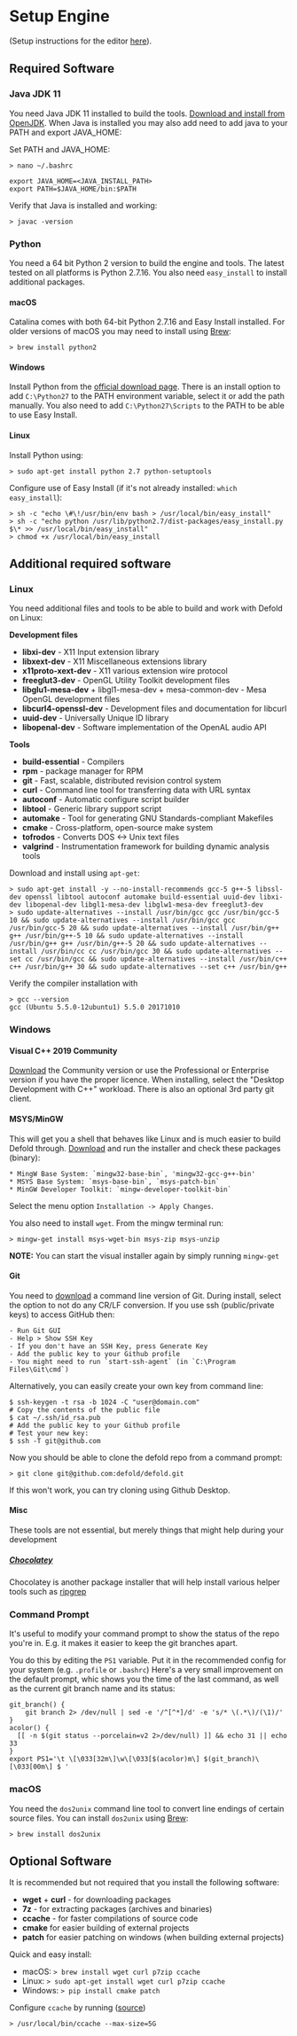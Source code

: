 # Setup Engine

(Setup instructions for the editor [here](/editor/README.md)).

## Required Software

### Java JDK 11

You need Java JDK 11 installed to build the tools. [Download and install from OpenJDK](https://jdk.java.net/archive/). When Java is installed you may also add need to add java to your PATH and export JAVA_HOME:

Set PATH and JAVA_HOME:

    > nano ~/.bashrc

    export JAVA_HOME=<JAVA_INSTALL_PATH>
    export PATH=$JAVA_HOME/bin:$PATH


Verify that Java is installed and working:

    > javac -version


### Python

You need a 64 bit Python 2 version to build the engine and tools. The latest tested on all platforms is Python 2.7.16. You also need `easy_install` to install additional packages.

#### macOS

Catalina comes with both 64-bit Python 2.7.16 and Easy Install installed. For older versions of macOS you may need to install using [Brew](https://brew.sh/):

    > brew install python2

#### Windows

Install Python from the [official download page](https://www.python.org/downloads/windows/). There is an install option to add `C:\Python27` to the PATH environment variable, select it or add the path manually. You also need to add `C:\Python27\Scripts` to the PATH to be able to use Easy Install.

#### Linux

Install Python using:

    > sudo apt-get install python 2.7 python-setuptools

Configure use of Easy Install (if it's not already installed: `which easy_install`):

    > sh -c "echo \#\!/usr/bin/env bash > /usr/local/bin/easy_install"
    > sh -c "echo python /usr/lib/python2.7/dist-packages/easy_install.py $\* >> /usr/local/bin/easy_install"
    > chmod +x /usr/local/bin/easy_install


## Additional required software

### Linux

You need additional files and tools to be able to build and work with Defold on Linux:

**Development files**
* **libxi-dev** - X11 Input extension library
* **libxext-dev** - X11 Miscellaneous extensions library
* **x11proto-xext-dev** - X11 various extension wire protocol
* **freeglut3-dev** - OpenGL Utility Toolkit development files
* **libglu1-mesa-dev** + libgl1-mesa-dev + mesa-common-dev - Mesa OpenGL development files
* **libcurl4-openssl-dev** - Development files and documentation for libcurl
* **uuid-dev** - Universally Unique ID library
* **libopenal-dev** - Software implementation of the OpenAL audio API

**Tools**
* **build-essential** - Compilers
* **rpm** - package manager for RPM
* **git** - Fast, scalable, distributed revision control system
* **curl** - Command line tool for transferring data with URL syntax
* **autoconf** - Automatic configure script builder
* **libtool** - Generic library support script
* **automake** - Tool for generating GNU Standards-compliant Makefiles
* **cmake** - Cross-platform, open-source make system
* **tofrodos** - Converts DOS <-> Unix text files
* **valgrind** - Instrumentation framework for building dynamic analysis tools

Download and install using `apt-get`:

    > sudo apt-get install -y --no-install-recommends gcc-5 g++-5 libssl-dev openssl libtool autoconf automake build-essential uuid-dev libxi-dev libopenal-dev libgl1-mesa-dev libglw1-mesa-dev freeglut3-dev
    > sudo update-alternatives --install /usr/bin/gcc gcc /usr/bin/gcc-5 10 && sudo update-alternatives --install /usr/bin/gcc gcc /usr/bin/gcc-5 20 && sudo update-alternatives --install /usr/bin/g++ g++ /usr/bin/g++-5 10 && sudo update-alternatives --install /usr/bin/g++ g++ /usr/bin/g++-5 20 && sudo update-alternatives --install /usr/bin/cc cc /usr/bin/gcc 30 && sudo update-alternatives --set cc /usr/bin/gcc && sudo update-alternatives --install /usr/bin/c++ c++ /usr/bin/g++ 30 && sudo update-alternatives --set c++ /usr/bin/g++

Verify the compiler installation with

    > gcc --version
    gcc (Ubuntu 5.5.0-12ubuntu1) 5.5.0 20171010

### Windows

#### Visual C++ 2019 Community

[Download](https://visualstudio.microsoft.com/vs/older-downloads/) the Community version or use the Professional or Enterprise version if you have the proper licence. When installing, select the "Desktop Development with C++" workload. There is also an optional 3rd party git client.

#### MSYS/MinGW

This will get you a shell that behaves like Linux and is much easier to build Defold through. [Download](http://www.mingw.org/download/installer) and run the installer and check these packages (binary):

	* MingW Base System: `mingw32-base-bin`, 'mingw32-gcc-g++-bin'
	* MSYS Base System: `msys-base-bin`, `msys-patch-bin`
    * MinGW Developer Toolkit: `mingw-developer-toolkit-bin`

Select the menu option `Installation -> Apply Changes`.

You also need to install `wget`. From the mingw terminal run:

	> mingw-get install msys-wget-bin msys-zip msys-unzip

**NOTE:** You can start the visual installer again by simply running `mingw-get`

#### Git

You need to [download](https://git-scm.com/download/win) a command line version of Git. During install, select the option to not do any CR/LF conversion. If you use ssh (public/private keys) to access GitHub then:

	- Run Git GUI
	- Help > Show SSH Key
	- If you don't have an SSH Key, press Generate Key
	- Add the public key to your Github profile
	- You might need to run `start-ssh-agent` (in `C:\Program Files\Git\cmd`)

Alternatively, you can easily create your own key from command line:

    $ ssh-keygen -t rsa -b 1024 -C "user@domain.com"
    # Copy the contents of the public file
    $ cat ~/.ssh/id_rsa.pub
    # Add the public key to your Github profile
    # Test your new key:
    $ ssh -T git@github.com

Now you should be able to clone the defold repo from a command prompt:

	> git clone git@github.com:defold/defold.git

If this won't work, you can try cloning using Github Desktop.

#### Misc

These tools are not essential, but merely things that might help during your development

##### [Chocolatey](https://chocolatey.org/docs/installation)

Chocolatey is another package installer that will help install various helper tools such as [ripgrep](https://github.com/BurntSushi/ripgrep)


### Command Prompt

It's useful to modify your command prompt to show the status of the repo you're in.
E.g. it makes it easier to keep the git branches apart.

You do this by editing the `PS1` variable. Put it in the recommended config for your system (e.g. `.profile` or `.bashrc`)
Here's a very small improvement on the default prompt, whic shows you the time of the last command, as well as the current git branch name and its status:

    git_branch() {
        git branch 2> /dev/null | sed -e '/^[^*]/d' -e 's/* \(.*\)/(\1)/'
    }
    acolor() {
      [[ -n $(git status --porcelain=v2 2>/dev/null) ]] && echo 31 || echo 33
    }
    export PS1='\t \[\033[32m\]\w\[\033[$(acolor)m\] $(git_branch)\[\033[00m\] $ '



### macOS

You need the `dos2unix` command line tool to convert line endings of certain source files. You can install `dos2unix` using [Brew](https://brew.sh/):

    > brew install dos2unix


## Optional Software

It is recommended but not required that you install the following software:

* **wget** + **curl** - for downloading packages
* **7z** - for extracting packages (archives and binaries)
* **ccache** - for faster compilations of source code
* **cmake** for easier building of external projects
* **patch** for easier patching on windows (when building external projects)

Quick and easy install:

* macOS: `> brew install wget curl p7zip ccache`
* Linux: `> sudo apt-get install wget curl p7zip ccache`
* Windows: `> pip install cmake patch`

Configure `ccache` by running ([source](https://ccache.samba.org/manual.html))

    > /usr/local/bin/ccache --max-size=5G
